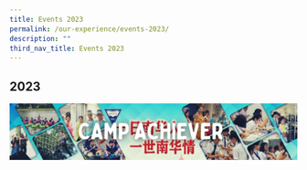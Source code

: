 ```yaml
---
title: Events 2023
permalink: /our-experience/events-2023/
description: ""
third_nav_title: Events 2023
---
```


## 2023
![camp achiever banner 2023](/images/CAMP%20ACHIEVER.jpg)

